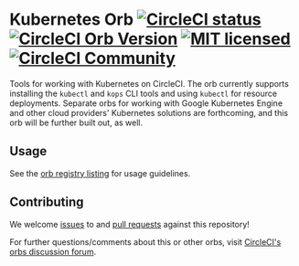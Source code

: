 # Kubernetes Orb [![CircleCI status](https://circleci.com/gh/CircleCI-Public/kubernetes-orb.svg?style=shield "CircleCI status")](https://circleci.com/gh/CircleCI-Public/kubernetes-orb) [![CircleCI Orb Version](https://img.shields.io/badge/endpoint.svg?url=https://badges.circleci.io/orb/circleci/kubernetes)](https://circleci.com/orbs/registry/orb/circleci/kubernetes) [![MIT licensed](https://img.shields.io/badge/license-MIT-blue.svg)](https://raw.githubusercontent.com/circleci-public/kubernetes-orb/master/LICENSE) [![CircleCI Community](https://img.shields.io/badge/community-CircleCI%20Discuss-343434.svg)](https://discuss.circleci.com/c/ecosystem/orbs)

Tools for working with Kubernetes on CircleCI. The orb currently supports installing the `kubectl` and `kops` CLI tools and using `kubectl` for resource deployments. Separate orbs for working with Google Kubernetes Engine and other cloud providers' Kubernetes solutions are forthcoming, and this orb will be further built out, as well.

## Usage

See the [orb registry listing](http://circleci.com/orbs/registry/orb/circleci/kubernetes) for usage guidelines.

## Contributing

We welcome [issues](https://github.com/CircleCI-Public/kubernetes-orb/issues) to and [pull requests](https://github.com/CircleCI-Public/kubernetes-orb/pulls) against this repository!

For further questions/comments about this or other orbs, visit [CircleCI's orbs discussion forum](https://discuss.circleci.com/c/orbs).
